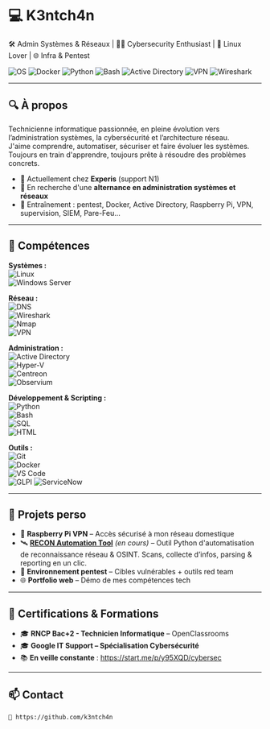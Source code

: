 # 💻 K3ntch4n 

🛠️ Admin Systèmes & Réseaux | 🧑‍💻 Cybersecurity Enthusiast | 🐧 Linux Lover | 🌐 Infra & Pentest

![OS](https://img.shields.io/badge/OS-Linux-informational?style=flat&logo=linux&logoColor=white&color=2bbc8a)
![Docker](https://img.shields.io/badge/Tool-Docker-blue?logo=docker&logoColor=white)
![Python](https://img.shields.io/badge/Code-Python-yellow?logo=python&logoColor=white)
![Bash](https://img.shields.io/badge/Scripting-Bash-informational?logo=gnubash&logoColor=white)
![Active Directory](https://img.shields.io/badge/AD-Active--Directory-blueviolet?logo=windows)
![VPN](https://img.shields.io/badge/Security-VPN-orange?logo=wireguard)
![Wireshark](https://img.shields.io/badge/Analyse-Wireshark-lightgrey?logo=wireshark)

---

## 🔍 À propos

Technicienne informatique passionnée, en pleine évolution vers l’administration systèmes, la cybersécurité et l’architecture réseau.  
J'aime comprendre, automatiser, sécuriser et faire évoluer les systèmes.  
Toujours en train d'apprendre, toujours prête à résoudre des problèmes concrets.

- 💼 Actuellement chez **Experis** (support N1)  
- 🎯 En recherche d'une **alternance en administration systèmes et réseaux**  
- 🌱 Entraînement : pentest, Docker, Active Directory, Raspberry Pi, VPN, supervision, SIEM, Pare-Feu...

---

## 🧰 Compétences

**Systèmes :**  
![Linux](https://img.shields.io/badge/Linux-Debian%2FUbuntu%2FParrot-informational?style=flat&logo=linux&logoColor=white&color=2bbc8a)  
![Windows Server](https://img.shields.io/badge/Windows%20Server-2019%2F2022-blue?logo=windows&logoColor=white)

**Réseau :**  
![DNS](https://img.shields.io/badge/DNS-DHCP-Firewall-informational?logo=cloudflare&color=orange)  
![Wireshark](https://img.shields.io/badge/Analyse-Wireshark-lightgrey?logo=wireshark)  
![Nmap](https://img.shields.io/badge/Scan-Nmap-informational?logo=nmap&color=blue)  
![VPN](https://img.shields.io/badge/VPN-OpenVPN%2FWireguard-orange?logo=wireguard)

**Administration :**  
![Active Directory](https://img.shields.io/badge/AD-Active--Directory-blueviolet?logo=windows)  
![Hyper-V](https://img.shields.io/badge/Hyper--V-Virtualisation-informational?logo=microsoft)  
![Centreon](https://img.shields.io/badge/Supervision-Centreon-lightgrey)  
![Observium](https://img.shields.io/badge/Supervision-Observium-green)

**Développement & Scripting :**  
![Python](https://img.shields.io/badge/Python-Scripting-yellow?logo=python)  
![Bash](https://img.shields.io/badge/Bash-Automation-informational?logo=gnubash&color=black)  
![SQL](https://img.shields.io/badge/SQL-PostgreSQL%2FMySQL-blue?logo=postgresql)  
![HTML](https://img.shields.io/badge/HTML%2FCSS-Web%20Dev-orange?logo=html5)

**Outils :**  
![Git](https://img.shields.io/badge/Git-GitHub-informational?logo=git)  
![Docker](https://img.shields.io/badge/Container-Docker-blue?logo=docker)  
![VS Code](https://img.shields.io/badge/IDE-VS%20Code-blue?logo=visualstudiocode)  
![GLPI](https://img.shields.io/badge/ITSM-GLPI-orange)
![ServiceNow](https://img.shields.io/badge/ITSM-ServiceNow-brightgreen?logo=servicenow&logoColor=white)



---

## 🧪 Projets perso

- 🐧 **Raspberry Pi VPN** – Accès sécurisé à mon réseau domestique  
- 🛰️ **[RECON Automation Tool](https://github.com/ton-pseudo/recon-tool)** *(en cours)* – Outil Python d'automatisation de reconnaissance réseau & OSINT. Scans, collecte d’infos, parsing & reporting en un clic.  
- 🔐 **Environnement pentest** – Cibles vulnérables + outils red team  
- 🌐 **Portfolio web** – Démo de mes compétences tech  

---

## 📜 Certifications & Formations

- 🎓 **RNCP Bac+2 - Technicien Informatique** – OpenClassrooms  
- 🎓 **Google IT Support – Spécialisation Cybersécurité**  
- 📚 **En veille constante** : https://start.me/p/y95XQD/cybersec  

---

## 📫 Contact

```bash 
🐙 https://github.com/k3ntch4n


